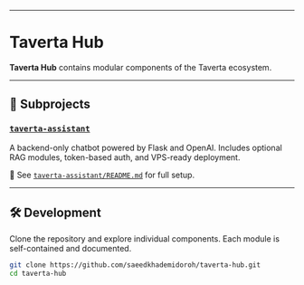 
---

# Taverta Hub

**Taverta Hub** contains modular components of the Taverta ecosystem.

---

## 📁 Subprojects

### [`taverta-assistant`](./taverta-assistant/)
A backend-only chatbot powered by Flask and OpenAI. Includes optional RAG modules, token-based auth, and VPS-ready deployment.

📘 See [`taverta-assistant/README.md`](./taverta-assistant/README.md) for full setup.

---

## 🛠️ Development

Clone the repository and explore individual components. Each module is self-contained and documented.

```bash
git clone https://github.com/saeedkhademidoroh/taverta-hub.git
cd taverta-hub
